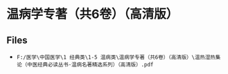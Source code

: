 # 温病学专著（共6卷）（高清版）

## Files

- `F:/医学\中国医学\1 经典类\1-5 温病类\温病学专著（共6卷）（高清版）\温热湿热集论（中医经典必读丛书·温病名著精选系列）（高清版）.pdf`
